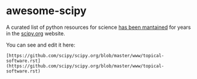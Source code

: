 # awesome-scipy

A curated list of python resources for science [has been mantained](http://www.scipy.org/topical-software.html) for years in the [scipy.org](http://scipy.org/) website.

You can see and edit it here:

    [https://github.com/scipy/scipy.org/blob/master/www/topical-software.rst](https://github.com/scipy/scipy.org/blob/master/www/topical-software.rst)

